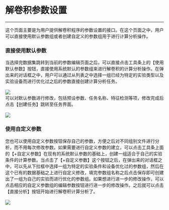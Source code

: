 <!-- 参数调整 -->

# **解卷积参数设置**

<hr/>

这个页面主要是为用户提供解卷积程序的参数设置的接口。在这个页面之中，用户可以直接使用默认参数组或者创建自定义的参数组用于进行计算分析操作。

### **直接使用默认参数**

当选择完数据集跳转到当前的参数编辑页面之后，可以直接点击工具条上的【使用默认参数】按钮，直接使用系统默认的参数组来进行解卷积的计算分析操作。在弹出来的对话框之中，用户可以通过从列表之中选择一组已经为特定的实验类型以及实验设备而进行优化过之后的参数直接创建计算分析任务。
<br/>
<br/>
![](user-guide/metadeco/images/using_default.png)
<br/>
可以对默认参数进行修改，包括预设参数、任务名称、特征检测等项，修改完成后点击【创建任务】跳转至任务界面。
<br/>
<br/>
![](user-guide/metadeco/images/edit_parameters.png)
<br/>

### **使用自定义参数**

您也可以使用自定义参数按钮保存自己的参数，方便之后对不同组别文件进行分析，而不用每次修改参数。如果需要进行自定义参数的建立，可以点击工具条上面的【+自定义参数】在现有的系统默认参数的基础上，创建一组适合于自己的实验条件的计算参数。当点击了【+自定义参数】这个按钮之后，在弹出来的对话框之中，可以先从下拉框中选择一组为特定的实验条件和设备优化过的参数组，然后在这个已有的数据基础之上进行自定义修改，填完参数组名称之后点击保存即可创建出了一组为自己的实验而进行优化的参数组。如果想进行进一步的修改操作，可以点击相应的自定义参数组的编辑参数按钮进行进一步的修改操作。之后就可以点击【直接分析】按钮开始进行解卷积计算分析了。
<br/>
<br/>
![](user-guide/metadeco/images/create_task.png)